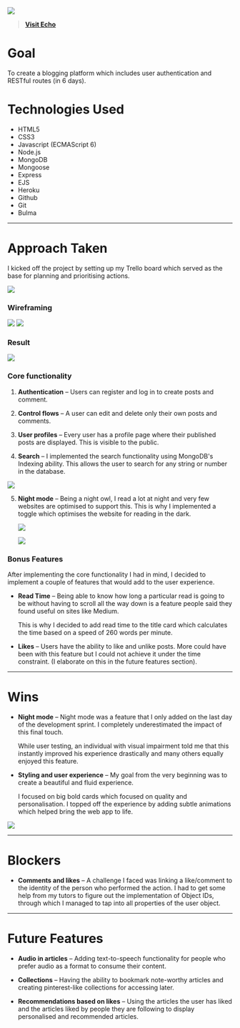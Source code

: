 ![](https://i.imgur.com/o8o4RV4.png)

> **[Visit Echo](https://echo-platform.herokuapp.com/)**

# Goal
To create a blogging platform which includes user authentication and RESTful routes (in 6 days).

# Technologies Used
* HTML5
* CSS3
* Javascript (ECMAScript 6)
* Node.js
* MongoDB
* Mongoose
* Express
* EJS
* Heroku
* Github
* Git
* Bulma


---
# Approach Taken
I kicked off the project by setting up my Trello board which served as the base for planning and prioritising actions.

![](https://i.imgur.com/nkDBA73.jpg)

### Wireframing
![](https://i.imgur.com/Aeg2WNM.png)
![](https://i.imgur.com/x7Yoa9U.png)


### Result

[![](https://thumbs.gfycat.com/PhysicalUnhappyJanenschia-size_restricted.gif)](https://gfycat.com/gifs/detail/PhysicalUnhappyJanenschia)

### Core functionality

1. **Authentication** – Users can register and log in to create posts and comment.

2. **Control flows** – A user can edit and delete only their own posts and comments.

3. **User profiles** – Every user has a profile page where their published posts are displayed. This is visible to the public.
 
4. **Search** – I implemented the search functionality using MongoDB's Indexing ability. This allows the user to search for any string or number in the database.

![](https://i.imgur.com/9hpFPp2.png)

5. **Night mode** – Being a night owl, I read a lot at night and very few websites are optimised to support this. This is why I implemented a toggle which optimises the website for reading in the dark.

	[![](https://thumbs.gfycat.com/IncomparableUnripeKittiwake-size_restricted.gif)](https://gfycat.com/gifs/detail/IncomparableUnripeKittiwake)
	
	[![](https://thumbs.gfycat.com/ForthrightBothBumblebee-size_restricted.gif)](https://gfycat.com/gifs/detail/ForthrightBothBumblebee)

### Bonus Features

After implementing the core functionality I had in mind, I decided to implement a couple of features that would add to the user experience.

* **Read Time** – Being able to know how long a particular read is going to be without having to scroll all the way down is a feature people said they found useful on sites like Medium.

	This is why I decided to add read time to the title card which calculates the time based on a speed of 260 words per minute.
	
* **Likes** – Users have the ability to like and unlike posts. More could have been with this feature but I could not achieve it under the time constraint. (I elaborate on this in the future features section).


---
# Wins
* **Night mode** – Night mode was a feature that I only added on the last day of the development sprint. I completely underestimated the impact of this final touch. 

	While user testing, an individual with visual impairment told me that this instantly improved his experience drastically and many others equally enjoyed this feature.

* **Styling and user experience** – My goal from the very beginning was to create a beautiful and fluid experience. 

	I focused on big bold cards which focused on quality and personalisation. I topped off the experience by adding subtle animations which helped bring the web app to life.
	
[![](https://thumbs.gfycat.com/ReflectingUnrealisticBarnacle-size_restricted.gif)](https://gfycat.com/gifs/detail/ReflectingUnrealisticBarnacle)
 
---
# Blockers
* **Comments and likes** – A challenge I faced was linking a like/comment to the identity of the person who performed the action. I had to get some help from my tutors to figure out the implementation of Object IDs, through which I managed to tap into all properties of the user object.

---
# Future Features
* **Audio in articles** – Adding text-to-speech functionality for people who prefer audio as a format to consume their content.

* **Collections** – Having the ability to bookmark note-worthy articles and creating pinterest-like collections for accessing later.

* **Recommendations based on likes** – Using the articles the user has liked and the articles liked by people they are following to display personalised and recommended articles.
